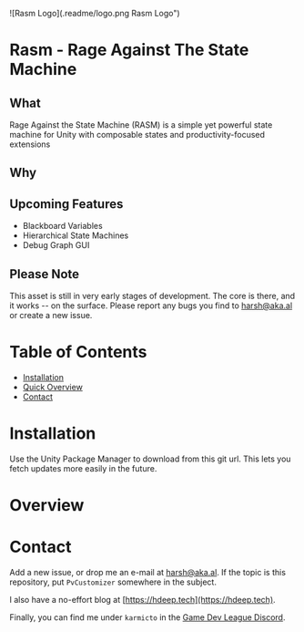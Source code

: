 ![Rasm Logo](.readme/logo.png Rasm Logo")

# Rasm - Rage Against The State Machine

## What

Rage Against the State Machine (RASM) is a simple yet powerful state machine for Unity with composable states and productivity-focused extensions

## Why

## Upcoming Features

- Blackboard Variables
- Hierarchical State Machines
- Debug Graph GUI

## Please Note

This asset is still in very early stages of development. The core is there, and it works -- on the surface. Please
report any bugs you find to harsh@aka.al or create a new issue.

# Table of Contents

- [Installation](#installation)
- [Quick Overview](#overview)
- [Contact](#contact)

# Installation <a name="installation"/>

Use the Unity Package Manager to download from this git url. This lets you fetch updates more easily in the future.

# Overview <a name="overview"/>


# Contact<a name="contact"/>

Add a new issue, or drop me an e-mail at [harsh@aka.al](mailto:harsh@aka.al "Mail to harsh@aka.al"). If the topic is
this repository, put `PvCustomizer` somewhere in the subject.

I also have a no-effort blog at [https://hdeep.tech](https://hdeep.tech).

Finally, you can find me under `karmicto` in
the [Game Dev League Discord](https://discord.gg/eJbG9VD8R9 "GDL Discord Invite Link").